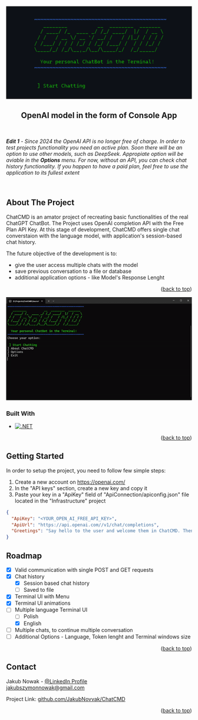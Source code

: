 <!-- PROJECT LOGO -->
<div><br/>

![Product Name Screen Shot](ChatCMDLogo.png)

  <p align="center">
    <h2 align="center">OpenAI model in the form of Console App</h2>
    
</div>

<br>

_**Edit 1** - Since 2024 the OpenAI API is no longer free of charge. In order to test projects functionality you need an active plan. Soon there will be an option  to use other models, such as DeepSeek. Appropiate option will be aviable in the **Options** menu. For now, without an API, you can check chat history functionality. If you happen to have a paid plan, feel free to use the application to its fullest extent_

<br>

<!-- ABOUT THE PROJECT -->
## About The Project

ChatCMD is an amator project of recreating basic functionalities of the real ChatGPT ChatBot. The Project uses OpenAI completion API with the Free Plan API Key. At this stage of development, ChatCMD offers single chat converstaion with the language model, with application's session-based chat history.

The future objective of the development is to:
- give the user access multiple chats with the model
- save previous conversation to a file or database
- additional application options - like Model's Response Lenght

<p align="right">(<a href="#readme-top">back to top</a>)</p>

<div align="center" style="text-align: center;">
    <img src="Docs/chatcmd_demo_1.gif" alt="chatcmd gif" width="800"/>
</div>

### Built With

* [![.NET][.NetCsharp]][.NetCsharp-url]

<p align="right">(<a href="#readme-top">back to top</a>)</p>

<!-- GETTING STARTED -->
## Getting Started

In order to setup the project, you need to follow few simple steps:
1. Create a new account on https://openai.com/
2. In the "API keys" section, create a new key and copy it
3. Paste your key in a "ApiKey" field of "ApiConnection/apiconfig.json" file located in the "Infrastructure" project

``` json
{
  "ApiKey": "<YOUR_OPEN_AI_FREE_API_KEY>",
  "ApiUrl": "https://api.openai.com//v1/chat/completions",
  "Greetings": "Say hello to the user and welcome them in ChatCMD. Then, ask what can you help them with."
}
```

<!-- ROADMAP -->
## Roadmap

- [x] Valid communication with single POST and GET requests
- [x] Chat history
	- [x] Session based chat history
	- [ ] Saved to file
- [x] Terminal UI with Menu
- [x] Terminal UI animations
- [ ] Multiple language Terminal UI
	- [ ] Polish
	- [x] English
- [ ] Multiple chats, to continue multiple conversation
- [ ] Additional Options - Language, Token lenght and Terminal windows size

<p align="right">(<a href="#readme-top">back to top</a>)</p>


<!-- CONTACT -->
## Contact

Jakub Nowak - [@LinkedIn Profile](https://www.linkedin.com/in/jakub-nowak-a245312b7/)
<br/> jakubszymonnowak@gmail.com

Project Link: [github.com/JakubNovvak/ChatCMD](https://github.com/JakubNovvak/ChatCMD)

<p align="right">(<a href="#readme-top">back to top</a>)</p>


<!-- MARKDOWN LINKS & IMAGES -->
[product-screenshot]: https://i.ibb.co/xfc9ZHs/obraz-2024-02-28-172239613.png
[apiconfig-screenshot]: https://i.ibb.co/zhkJ72J/obraz-2024-02-28-173055932.png
[.NetCsharp]: https://img.shields.io/badge/-.NET%208.0%20%7C%20%20C%23%2012.0-blueviolet?style=for-the-badge
[.NetCsharp-url]: https://dotnet.microsoft.com/en-us/

